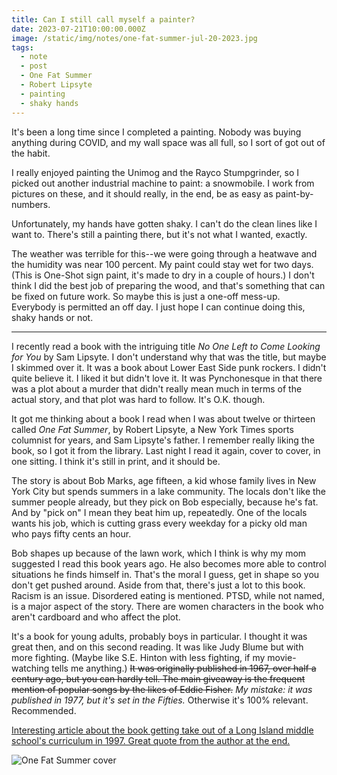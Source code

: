 ```yaml
---
title: Can I still call myself a painter?
date: 2023-07-21T10:00:00.000Z
image: /static/img/notes/one-fat-summer-jul-20-2023.jpg
tags:
  - note
  - post
  - One Fat Summer
  - Robert Lipsyte
  - painting
  - shaky hands
---
```


It's been a long time since I completed a painting. Nobody was buying anything during COVID, and my wall space was all full, so I sort of got out of the habit.

I really enjoyed painting the Unimog and the Rayco Stumpgrinder, so I picked out another industrial machine to paint: a snowmobile. I work from pictures on these, and it should really, in the end, be as easy as paint-by-numbers.

Unfortunately, my hands have gotten shaky. I can't do the clean lines like I want to. There's still a painting there, but it's not what I wanted, exactly.

The weather was terrible for this--we were going through a heatwave and the humidity was near 100 percent. My paint could stay wet for two days. (This is One-Shot sign paint, it's made to dry in a couple of hours.) I don't think I did the best job of preparing the wood, and that's something that can be fixed on future work. So maybe this is just a one-off mess-up. Everybody is permitted an off day. I just hope I can continue doing this, shaky hands or not.

---

I recently read a book with the intriguing title _No One Left to Come Looking for You_ by Sam Lipsyte. I don't understand why that was the title, but maybe I skimmed over it. It was a book about Lower East Side punk rockers. I didn't quite believe it. I liked it but didn't love it. It was Pynchonesque in that there was a plot about a murder that didn't really mean much in terms of the actual story, and that plot was hard to follow. It's O.K. though.

It got me thinking about a book I read when I was about twelve or thirteen called _One Fat Summer_, by Robert Lipsyte, a New York Times sports columnist for years, and Sam Lipsyte's father. I remember really liking the book, so I got it from the library. Last night I read it again, cover to cover, in one sitting. I think it's still in print, and it should be.

The story is about Bob Marks, age fifteen, a kid whose family lives in New York City but spends summers in a lake community. The locals don't like the summer people already, but they pick on Bob especially, because he's fat. And by "pick on" I mean they beat him up, repeatedly. One of the locals wants his job, which is cutting grass every weekday for a picky old man who pays fifty cents an hour.

Bob shapes up because of the lawn work, which I think is why my mom suggested I read this book years ago. He also becomes more able to control situations he finds himself in. That's the moral I guess, get in shape so you don't get pushed around. Aside from that, there's just a lot to this book. Racism is an issue. Disordered eating is mentioned. PTSD, while not named, is a major aspect of the story. There are women characters in the book who aren't cardboard and who affect the plot.

It's a book for young adults, probably boys in particular. I thought it was great then, and on this second reading. It was like Judy Blume but with more fighting. (Maybe like S.E. Hinton with less fighting, if my movie-watching tells me anything.) <s>It was originally published in 1967, over half a century ago, but you can hardly tell. The main giveaway is the frequent mention of popular songs by the likes of Eddie Fisher.</s> _My mistake: it was published in 1977, but it's set in the Fifties._ Otherwise it's 100% relevant.
Recommended.

[Interesting article about the book getting take out of a Long Island middle school's curriculum in 1997. Great quote from the author at the end.](https://www.nytimes.com/1997/06/08/nyregion/a-1977-comes-under-scrutiny.html)

![One Fat Summer cover](/static/img/notes/one-fat-summer-jul-20-2023.jpg "One Fat Summer cover")
